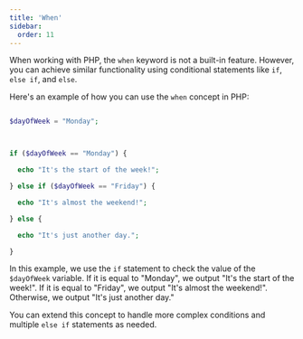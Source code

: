 ```yaml
---
title: 'When'
sidebar:
  order: 11
---
```


 When working with PHP, the `when` keyword is not a built-in feature. However, you can achieve similar functionality using conditional statements like `if`, `else if`, and `else`.



Here's an example of how you can use the `when` concept in PHP:



```php

$dayOfWeek = "Monday";



if ($dayOfWeek == "Monday") {

  echo "It's the start of the week!";

} else if ($dayOfWeek == "Friday") {

  echo "It's almost the weekend!";

} else {

  echo "It's just another day.";

}

```



In this example, we use the `if` statement to check the value of the `$dayOfWeek` variable. If it is equal to "Monday", we output "It's the start of the week!". If it is equal to "Friday", we output "It's almost the weekend!". Otherwise, we output "It's just another day."



You can extend this concept to handle more complex conditions and multiple `else if` statements as needed.